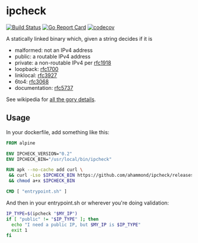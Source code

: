 ipcheck
===

[![Build Status](https://travis-ci.org/ahammond/ipcheck.svg?branch=master)](https://travis-ci.org/ahammond/ipcheck)
[![Go Report Card](https://goreportcard.com/badge/github.com/ahammond/ipcheck)](https://goreportcard.com/report/github.com/ahammond/ipcheck)
[![codecov](https://codecov.io/gh/ahammond/ipcheck/branch/master/graph/badge.svg)](https://codecov.io/gh/ahammond/ipcheck)

A statically linked binary which, given a string decides if it is

- malformed: not an IPv4 address
- public: a routable IPv4 address
- private: a non-routable IPv4 per [rfc1918](https://tools.ietf.org/html/rfc1918)
- loopback: [rfc1700](https://tools.ietf.org/html/rfc1700)
- linklocal: [rfc3927](https://tools.ietf.org/html/rfc3927)
- 6to4: [rfc3068](https://tools.ietf.org/html/rfc3068)
- documentation: [rfc5737](https://tools.ietf.org/html/rfc5737)

See wikipedia for [all the gory details](https://en.wikipedia.org/wiki/Reserved_IP_addresses).

Usage
---

In your dockerfile, add something like this:
```dockerfile
FROM alpine

ENV IPCHECK_VERSION="0.2"
ENV IPCHECK_BIN="/usr/local/bin/ipcheck"

RUN apk --no-cache add curl \
 && curl -Lso $IPCHECK_BIN https://github.com/ahammond/ipcheck/releases/download/v$IPCHECK_VERSION/ipcheck \
 && chmod a+x $IPCHECK_BIN

CMD [ "entrypoint.sh" ]
```

And then in your entrypoint.sh or wherever you're doing validation:

```bash
IP_TYPE=$(ipcheck "$MY_IP")
if [ "public" != "$IP_TYPE" ]; then
  echo "I need a public IP, but $MY_IP is $IP_TYPE"
  exit 1
fi
```
